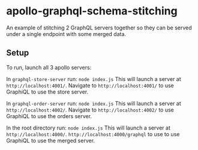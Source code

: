 # apollo-graphql-schema-stitching
An example of stitching 2 GraphQL servers together so they can be served under a single endpoint with some merged data.

## Setup

To run, launch all 3 apollo servers:

In `graphql-store-server` run: `node index.js`
This will launch a server at `http://localhost:4001/`.
Navigate to `http://localhost:4001/` to use GraphiQL to use the store server.

In `graphql-order-server` run: `node index.js`
This will launch a server at `http://localhost:4002/`.
Navigate to `http://localhost:4002/` to use GraphiQL to use the orders server.

In the root directory run: `node index.js`
This will launch a server at `http://localhost:4000/`.
`http://localhost:4000/graphql` to use to use GraphiQL to use the merged server.
